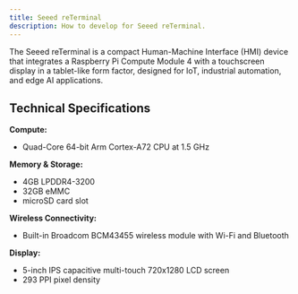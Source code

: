 ```yaml
---
title: Seeed reTerminal
description: How to develop for Seeed reTerminal.
---
```


The Seeed reTerminal is a compact Human-Machine Interface (HMI) device that integrates a Raspberry Pi Compute Module 4 with a touchscreen display in a tablet-like form factor, designed for IoT, industrial automation, and edge AI applications.

## Technical Specifications

**Compute:**
- Quad-Core 64-bit Arm Cortex-A72 CPU at 1.5 GHz

**Memory & Storage:**
- 4GB LPDDR4-3200
- 32GB eMMC
- microSD card slot

**Wireless Connectivity:**
- Built-in Broadcom BCM43455 wireless module with Wi-Fi and Bluetooth

**Display:**
- 5-inch IPS capacitive multi-touch 720x1280 LCD screen 
- 293 PPI pixel density
